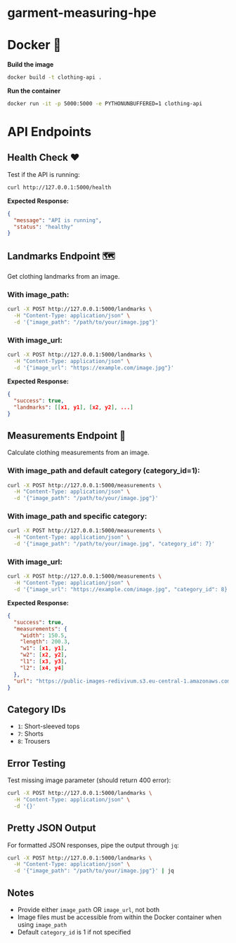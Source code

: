 # garment-measuring-hpe

# Docker 🐋

**Build the image**
```bash
docker build -t clothing-api .
```

**Run the container**
```bash
docker run -it -p 5000:5000 -e PYTHONUNBUFFERED=1 clothing-api
```

# API Endpoints

## Health Check ❤️

Test if the API is running:

```bash
curl http://127.0.0.1:5000/health
```

**Expected Response:**
```json
{
  "message": "API is running",
  "status": "healthy"
}
```

## Landmarks Endpoint 🗺️

Get clothing landmarks from an image.

### With image_path:
```bash
curl -X POST http://127.0.0.1:5000/landmarks \
  -H "Content-Type: application/json" \
  -d '{"image_path": "/path/to/your/image.jpg"}'
```

### With image_url:
```bash
curl -X POST http://127.0.0.1:5000/landmarks \
  -H "Content-Type: application/json" \
  -d '{"image_url": "https://example.com/image.jpg"}'
```

**Expected Response:**
```json
{
  "success": true,
  "landmarks": [[x1, y1], [x2, y2], ...]
}
```

## Measurements Endpoint 📏

Calculate clothing measurements from an image.

### With image_path and default category (category_id=1):
```bash
curl -X POST http://127.0.0.1:5000/measurements \
  -H "Content-Type: application/json" \
  -d '{"image_path": "/path/to/your/image.jpg"}'
```

### With image_path and specific category:
```bash
curl -X POST http://127.0.0.1:5000/measurements \
  -H "Content-Type: application/json" \
  -d '{"image_path": "/path/to/your/image.jpg", "category_id": 7}'
```

### With image_url:
```bash
curl -X POST http://127.0.0.1:5000/measurements \
  -H "Content-Type: application/json" \
  -d '{"image_url": "https://example.com/image.jpg", "category_id": 8}'
```

**Expected Response:**
```json
{
  "success": true,
  "measurements": {
    "width": 150.5,
    "length": 200.3,
    "w1": [x1, y1],
    "w2": [x2, y2],
    "l1": [x3, y3],
    "l2": [x4, y4]
  },
  "url": "https://public-images-redivivum.s3.eu-central-1.amazonaws.com/Remix_data/predictions/image_1750776340.jpg"
}
```

## Category IDs

- `1`: Short-sleeved tops
- `7`: Shorts  
- `8`: Trousers

## Error Testing

Test missing image parameter (should return 400 error):
```bash
curl -X POST http://127.0.0.1:5000/landmarks \
  -H "Content-Type: application/json" \
  -d '{}'
```

## Pretty JSON Output

For formatted JSON responses, pipe the output through `jq`:
```bash
curl -X POST http://127.0.0.1:5000/landmarks \
  -H "Content-Type: application/json" \
  -d '{"image_path": "/path/to/your/image.jpg"}' | jq
```

## Notes

- Provide either `image_path` OR `image_url`, not both
- Image files must be accessible from within the Docker container when using `image_path`
- Default `category_id` is 1 if not specified

